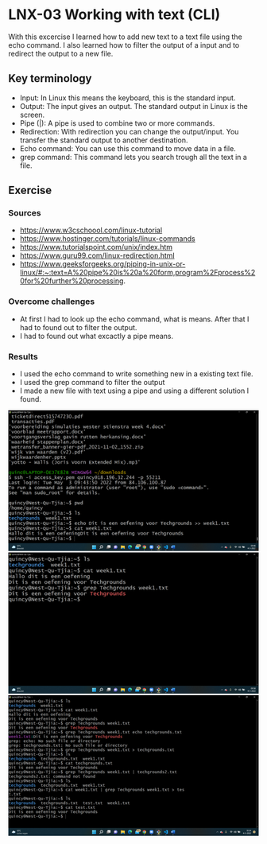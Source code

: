 # LNX-03 Working with text (CLI)
With this excercise I learned how to add new text to a text file using the echo command. I also learned how to filter the output of a input and to redirect the output to a new file.    

## Key terminology
- Input: In Linux this means the keyboard, this is the standard input.
- Output: The input gives an output. The standard output in Linux is the screen.
- Pipe (|): A pipe is used to combine two or more commands. 
- Redirection: With redirection you can change the output/input. You transfer the standard output to another destination. 
- Echo command: You can use this command to move data in a file. 
- grep command: This command lets you search trough all the text in a file.

## Exercise
### Sources
- https://www.w3cschoool.com/linux-tutorial
- https://www.hostinger.com/tutorials/linux-commands 
- https://www.tutorialspoint.com/unix/index.htm
- https://www.guru99.com/linux-redirection.html
- https://www.geeksforgeeks.org/piping-in-unix-or-linux/#:~:text=A%20pipe%20is%20a%20form,program%2Fprocess%20for%20further%20processing. 

### Overcome challenges
- At first I had to look up the echo command, what is means. After that I had to found out to filter the output. 
- I had to found out what excactly a pipe means.
### Results
- I used the echo command to write something new in a existing text file.
- I used the grep command to filter the output
- I made a new file with text using a pipe and using a different solution I found.

![LIN03](../00_includes/LIN03-1.png)
![LIN03](../00_includes/LIN03-2.png)
![LIN03](../00_includes/LIN03-3.png)
